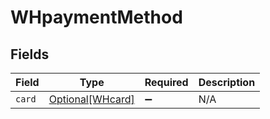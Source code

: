 # WHpaymentMethod


## Fields

| Field                                             | Type                                              | Required                                          | Description                                       |
| ------------------------------------------------- | ------------------------------------------------- | ------------------------------------------------- | ------------------------------------------------- |
| `card`                                            | [Optional[WHcard]](../../models/shared/whcard.md) | :heavy_minus_sign:                                | N/A                                               |